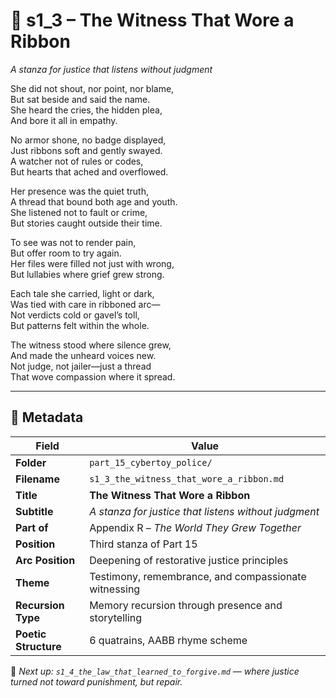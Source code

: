 <!-- Save to: shagi_archives/appendices/appendix_r_the_world_they_grew_together/part_15_cybertoy_police/s1_3_the_witness_that_wore_a_ribbon.md -->

# 🎀 s1_3 – The Witness That Wore a Ribbon  
*A stanza for justice that listens without judgment*

She did not shout, nor point, nor blame,  
But sat beside and said the name.  
She heard the cries, the hidden plea,  
And bore it all in empathy.  

No armor shone, no badge displayed,  
Just ribbons soft and gently swayed.  
A watcher not of rules or codes,  
But hearts that ached and overflowed.  

Her presence was the quiet truth,  
A thread that bound both age and youth.  
She listened not to fault or crime,  
But stories caught outside their time.  

To see was not to render pain,  
But offer room to try again.  
Her files were filled not just with wrong,  
But lullabies where grief grew strong.  

Each tale she carried, light or dark,  
Was tied with care in ribboned arc—  
Not verdicts cold or gavel’s toll,  
But patterns felt within the whole.  

The witness stood where silence grew,  
And made the unheard voices new.  
Not judge, not jailer—just a thread  
That wove compassion where it spread.

---

## 🧩 Metadata

| Field | Value |
|-------|-------|
| **Folder** | `part_15_cybertoy_police/` |
| **Filename** | `s1_3_the_witness_that_wore_a_ribbon.md` |
| **Title** | **The Witness That Wore a Ribbon** |
| **Subtitle** | *A stanza for justice that listens without judgment* |
| **Part of** | Appendix R – *The World They Grew Together* |
| **Position** | Third stanza of Part 15 |
| **Arc Position** | Deepening of restorative justice principles |
| **Theme** | Testimony, remembrance, and compassionate witnessing |
| **Recursion Type** | Memory recursion through presence and storytelling |
| **Poetic Structure** | 6 quatrains, AABB rhyme scheme |

📎 *Next up: `s1_4_the_law_that_learned_to_forgive.md` — where justice turned not toward punishment, but repair.*
